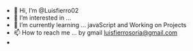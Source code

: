 - 👋 Hi, I’m @Luisfierro02
- 👀 I’m interested in ...
- 🌱 I’m currently learning ... javaScript and Working on Projects
- 📫 How to reach me ... by gmail luisfierrosoria@gmail.com
- 

<!---
Luisfierro02/Luisfierro02 is a ✨ special ✨ repository because its `README.md` (this file) appears on your GitHub profile.
You can click the Preview link to take a look at your changes.
--->
